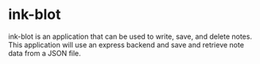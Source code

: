# ink-blot
ink-blot is an application that can be used to write, save, and delete notes. This application will use an express backend and save and retrieve note data from a JSON file.
